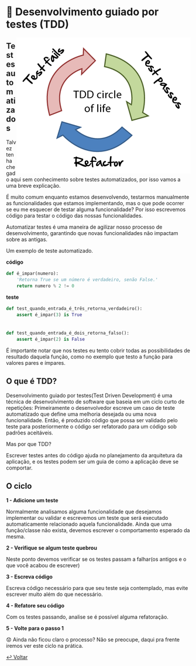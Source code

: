 # 🐐 Desenvolvimento guiado por testes (TDD)

<p align="center">
  <img style="float: right;" src="imgs/tdd.png" alt="ciclos do tdd"/>
</p>

## Testes automatizados

Talvez tenha chegado aqui sem conhecimento sobre testes automatizados, por isso vamos a uma breve explicação.

É muito comum enquanto estamos desenvolvendo, testarmos manualmente as funcionalidades que estamos implementando, mas o que pode ocorrer se eu me esquecer de testar alguma funcionalidade? Por isso escrevemos código para testar o código das nossas funcionalidades.

Automatizar testes é uma maneira de agilizar nosso processo de desenvolvimento, garantindo que novas funcionalidades não impactam sobre as antigas.

Um exemplo de teste automatizado.

**código**

```python
def é_impar(numero):
    'Retorna True se um número é verdadeiro, senão False.'
    return numero % 2 != 0
```

**teste**

```python
def test_quando_entrada_é_três_retorna_verdadeiro():
    assert é_impar(3) is True


def test_quando_entrada_é_dois_retorna_falso():
    assert é_impar(2) is False
```


É importante notar que nos testes eu tento cobrir todas as possibilidades de resultado daquela função, como no exemplo que testo a função para valores pares e ímpares.

## O que é TDD?

Desenvolvimento guiado por testes(Test Driven Development) é uma técnica de desenvolvimento de software que baseia em um ciclo curto de repetições: Primeiramente o desenvolvedor escreve um caso de teste automatizado que define uma melhoria desejada ou uma nova funcionalidade. Então, é produzido código que possa ser validado pelo teste para posteriormente o código ser refatorado para um código sob padrões aceitáveis.

Mas por que TDD?

Escrever testes antes do código ajuda no planejamento da arquitetura da aplicação, e os testes podem ser um guia de como a aplicação deve se comportar.

## O ciclo

**1 - Adicione um teste**

Normalmente analisamos alguma funcionalidade que desejamos implementar ou validar e escrevemos um teste que será executado automaticamente relacionado aquela funcionalidade.
Ainda que uma função/classe não exista, devemos escrever o comportamento esperado da mesma.

**2 - Verifique se algum teste quebrou**

Neste ponto devemos verificar se os testes passam a falhar(os antigos e o que você acabou de escrever)

**3 - Escreva código**

Escreva código necessário para que seu teste seja contemplado, mas evite escrever muito além do que necessário.

**4 - Refatore seu código**

Com os testes passando, analise se é possível alguma refatoração.

**5 - Volte para o passo 1**

:worried: Ainda não ficou claro o processo? Não se preocupe, daqui pra frente iremos ver este ciclo na prática.

[↩️ Voltar](ola_api.md)